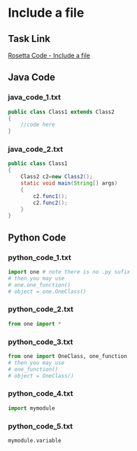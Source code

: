 # Include a file

## Task Link
[Rosetta Code - Include a file](https://rosettacode.org/wiki/Include_a_file)

## Java Code
### java_code_1.txt
```java
public class Class1 extends Class2
{
	//code here
}

```

### java_code_2.txt
```java
public class Class1
{
	Class2 c2=new Class2();
	static void main(String[] args)
	{
		c2.func1();
		c2.func2();
	}
}

```

## Python Code
### python_code_1.txt
```python
import one # note there is no .py sufix
# then you may use
# one.one_function()
# object = one.OneClass()

```

### python_code_2.txt
```python
from one import *

```

### python_code_3.txt
```python
from one import OneClass, one_function
# then you may use
# one_function()
# object = OneClass()

```

### python_code_4.txt
```python
import mymodule

```

### python_code_5.txt
```python
mymodule.variable

```

